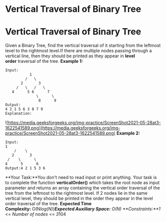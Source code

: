 # Vertical Traversal of Binary Tree

# Vertical Traversal of Binary Tree
Given a Binary Tree, find the vertical traversal of it starting from the leftmost level to the rightmost level.If there are multiple nodes passing through a vertical line, then they should be printed as they appear in **level order** traversal of the tree.
**Example 1:**
```
Input:
           1
         /   \
       2       3
     /   \   /   \
   4      5 6      7
              \      \
               8      9
Output:
4 2 1 5 6 3 8 7 9
Explanation:
```
![https://media.geeksforgeeks.org/img-practice/ScreenShot2021-05-28at3-1622541589.png](https://media.geeksforgeeks.org/img-practice/ScreenShot2021-05-28at3-1622541589.png)
**Example 2:**
```
Input:
1
    /    \
   2       3
 /    \      \
4      5      6
Output:4 2 1 5 3 6
```
**Your Task:**You don't need to read input or print anything. Your task is to complete the function **verticalOrder()** which takes the root node as input parameter and returns an array containing the vertical order traversal of the tree from the leftmost to the rightmost level. If 2 nodes lie in the same vertical level, they should be printed in the order they appear in the level order traversal of the tree.
**Expected Time Complexity:** O(N*log(N))**Expected Auxiliary Space:** O(N)
**Constraints:**1 <= Number of nodes <= 3*104